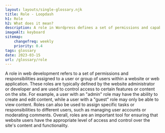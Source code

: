 ```yaml
--- 
layout: layouts/single-glossary.njk
title: Role - Loopdash
h1: Role
h2: What does it mean?
description: A role in Wordpress defines a set of permissions and capabilities that determine what a user can and cannot do within the website.
imageAlt: keyboard
sitemap:
	changefreq: weekly
	priority: 0.4
tags: glossary
date: 2023-03-15
url: /glossary/role
---
```


A role in web development refers to a set of permissions and responsibilities assigned to a user or group of users within a website or web application. These roles are typically defined by the website administrator or developer and are used to control access to certain features or content on the site. For example, a user with an "admin" role may have the ability to create and edit content, while a user with a "guest" role may only be able to view content. Roles can also be used to assign specific tasks or responsibilities to different users, such as managing user accounts or moderating comments. Overall, roles are an important tool for ensuring that website users have the appropriate level of access and control over the site's content and functionality.
